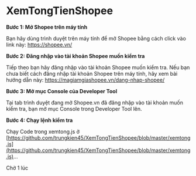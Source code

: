 # XemTongTienShopee


**Bước 1: Mở Shopee trên máy tính**

Bạn hãy dùng trình duyệt trên máy tính để mở Shopee bằng cách click vào link này: https://shopee.vn/

**Bước 2: Đăng nhập vào tài khoản Shopee muốn kiểm tra**

Tiếp theo bạn hãy đăng nhập vào tài khoản Shopee muốn kiểm tra. Nếu bạn chưa biết cách đăng nhập tài khoản Shopee trên máy tính, hãy xem bài hướng dẫn này: https://magiamgiashopee.vn/dang-nhap-shopee/

**Bước 3: Mở mục Console của Developer Tool**

Tại tab trình duyệt đang mở Shopee.vn đã đăng nhập vào tài khoản muốn kiểm tra, bạn mở mục Console trong Developer Tool lên.

**Bước 4: Chạy lệnh kiểm tra**

Chạy Code trong xemtong.js ở [https://github.com/trungkien45/XemTongTienShopee/blob/master/xemtong.js](https://github.com/trungkien45/XemTongTienShopee/blob/master/xemtong.js)...

Chờ 1 lúc
